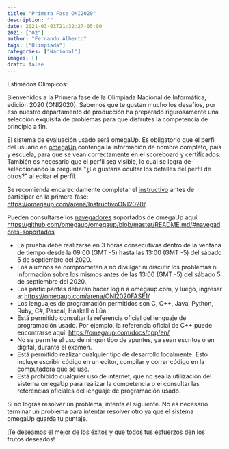 ```yaml
---
title: "Primera Fase ONI2020"
description: ""
date: 2021-03-03T21:32:27-05:00
2021: ["02"]
author: "Fernando Alberto"
tags: ["Olimpiada"]
categories: ["Nacional"]
images: []
draft: false
---
```


Estimados Olímpicos:

Bienvenidos a la Primera fase de la Olimpiada Nacional de Informática, edición 2020
(ONI2020). Sabemos que te gustan mucho los desafíos, por eso nuestro departamento
de producción ha preparado rigurosamente una selección exquisita de problemas para
que disfrutes la competencia de principio a fin.

El sistema de evaluación usado será omegaUp. Es obligatorio que el perfil del usuario
en [omegaUp](https://omegaup.com/) contenga la información de nombre completo, país
y escuela, para que se vean correctamente en el scoreboard y certificados. También
es necesario que el perfil sea visible, lo cual se logra de-seleccionando la pregunta
"¿Le gustaría ocultar los detalles del perfil de otros?" al editar el perfil.

Se recomienda encarecidamente completar el
[instructivo](https://omegaup.com/arena/InstructivoONI2020/) antes de participar
en la primera fase: <https://omegaup.com/arena/InstructivoONI2020/>.

Pueden consultarse los
[navegadores](https://github.com/omegaup/omegaup/blob/master/README.md/#navegadores-soportados)
soportados de omegaUp aquí:
<https://github.com/omegaup/omegaup/blob/master/README.md/#navegadores-soportados>

- La prueba debe realizarse en 3 horas consecutivas dentro de la ventana de tiempo
  desde la 09:00 (GMT -5) hasta las 13:00 (GMT -5) del sábado 5 de septiembre del 2020.
- Los alumnos se comprometen a no divulgar ni discutir los problemas ni información
  sobre los mismos antes de las 13:00 (GMT -5) del sábado 5 de septiembre del 2020.
- Los participantes deberán hacer login a omegaup.com, y luego, ingresar a:
  <https://omegaup.com/arena/ONI2020FASE1/>
- Los lenguajes de programación permitidos son C, C++, Java, Python, Ruby, C#, Pascal, Haskell o Lúa.
- Está permitido consultar la referencia oficial del lenguaje de programación usado.
  Por ejemplo, la referencia oficial de C++ puede encontrarse aquí: <https://omegaup.com/docs/cpp/en/>
- No se permite el uso de ningún tipo de apuntes, ya sean escritos o en digital,
  durante el examen.
- Está permitido realizar cualquier tipo de desarrollo localmente. Esto incluye escribir
  código en un editor, compilar y correr código en la computadora que se use.
- Está prohibido cualquier uso de internet, que no sea la utilización del sistema
  omegaUp para realizar la competencia o el consultar las referencias oficiales del
  lenguaje de programación usado.

Si no logras resolver un problema, intenta el siguiente. No es necesario terminar
un problema para intentar resolver otro ya que el sistema omegaUp guarda tu puntaje.

¡Te deseamos el mejor de los éxitos y que todos tus esfuerzos den los frutos deseados!
